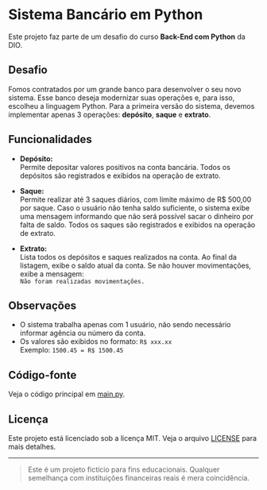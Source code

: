 # Sistema Bancário em Python

Este projeto faz parte de um desafio do curso **Back-End com Python** da DIO.

## Desafio

Fomos contratados por um grande banco para desenvolver o seu novo sistema. Esse banco deseja modernizar suas operações e, para isso, escolheu a linguagem Python. Para a primeira versão do sistema, devemos implementar apenas 3 operações: **depósito**, **saque** e **extrato**.

## Funcionalidades

- **Depósito:**  
  Permite depositar valores positivos na conta bancária. Todos os depósitos são registrados e exibidos na operação de extrato.

- **Saque:**  
  Permite realizar até 3 saques diários, com limite máximo de R$ 500,00 por saque. Caso o usuário não tenha saldo suficiente, o sistema exibe uma mensagem informando que não será possível sacar o dinheiro por falta de saldo. Todos os saques são registrados e exibidos na operação de extrato.

- **Extrato:**  
  Lista todos os depósitos e saques realizados na conta. Ao final da listagem, exibe o saldo atual da conta. Se não houver movimentações, exibe a mensagem:  
  `Não foram realizadas movimentações.`

## Observações

- O sistema trabalha apenas com 1 usuário, não sendo necessário informar agência ou número da conta.
- Os valores são exibidos no formato: `R$ xxx.xx`  
  Exemplo: `1500.45 = R$ 1500.45`

## Código-fonte

Veja o código principal em [main.py](./banco.py).



## Licença

Este projeto está licenciado sob a licença MIT. Veja o arquivo [LICENSE](./LICENSE) para mais detalhes.

---

> Este é um projeto fictício para fins educacionais. Qualquer semelhança com instituições financeiras reais é mera coincidência.
